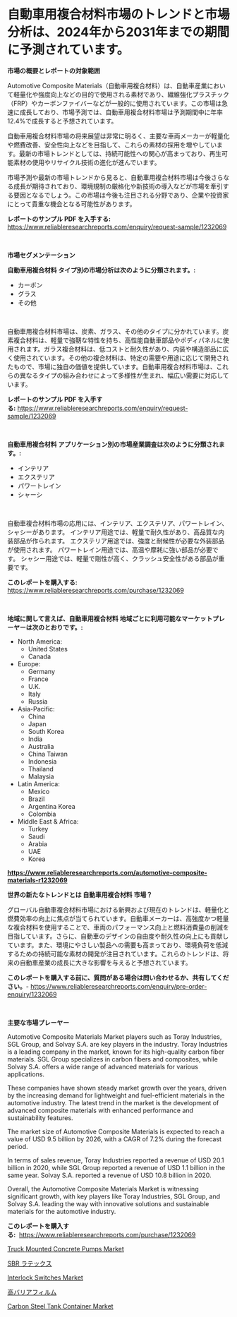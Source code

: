 <p><h1>自動車用複合材料市場のトレンドと市場分析は、2024年から2031年までの期間に予測されています。</h1></p><p><strong>市場の概要とレポートの対象範囲</strong></p>
<p><p>Automotive Composite Materials（自動車用複合材料）は、自動車産業において軽量化や強度向上などの目的で使用される素材であり、繊維強化プラスチック（FRP）やカーボンファイバーなどが一般的に使用されています。この市場は急速に成長しており、市場予測では、自動車用複合材料市場は予測期間中に年率12.4%で成長すると予想されています。</p><p>自動車用複合材料市場の将来展望は非常に明るく、主要な車両メーカーが軽量化や燃費改善、安全性向上などを目指して、これらの素材の採用を増やしています。最新の市場トレンドとしては、持続可能性への関心が高まっており、再生可能素材の使用やリサイクル技術の進化が進んでいます。</p><p>市場予測や最新の市場トレンドから見ると、自動車用複合材料市場は今後さらなる成長が期待されており、環境規制の厳格化や新技術の導入などが市場を牽引する要因となるでしょう。この市場は今後も注目される分野であり、企業や投資家にとって貴重な機会となる可能性があります。</p></p>
<p><strong>レポートのサンプル PDF を入手する:</strong> <a href="https://www.reliableresearchreports.com/enquiry/request-sample/1232069">https://www.reliableresearchreports.com/enquiry/request-sample/1232069</a></p>
<p>&nbsp;</p>
<p><strong>市場セグメンテーション</strong></p>
<p><strong>自動車用複合材料 タイプ別の市場分析は次のように分類されます。:</strong></p>
<p><ul><li>カーボン</li><li>グラス</li><li>その他</li></ul></p>
<p>&nbsp;</p>
<p><p>自動車用複合材料市場は、炭素、ガラス、その他のタイプに分かれています。炭素複合材料は、軽量で強靭な特性を持ち、高性能自動車部品やボディパネルに使用されます。ガラス複合材料は、低コストと耐久性があり、内装や構造部品に広く使用されています。その他の複合材料は、特定の需要や用途に応じて開発されたもので、市場に独自の価値を提供しています。自動車用複合材料市場は、これらの異なるタイプの組み合わせによって多様性が生まれ、幅広い需要に対応しています。</p></p>
<p><strong>レポートのサンプル PDF を入手する:</strong>&nbsp;<a href="https://www.reliableresearchreports.com/enquiry/request-sample/1232069">https://www.reliableresearchreports.com/enquiry/request-sample/1232069</a></p>
<p>&nbsp;</p>
<p><strong> 自動車用複合材料 アプリケーション別の市場産業調査は次のように分類されます。:</strong></p>
<p><ul><li>インテリア</li><li>エクステリア</li><li>パワートレイン</li><li>シャーシ</li></ul></p>
<p>&nbsp;</p>
<p><p>自動車複合材料市場の応用には、インテリア、エクステリア、パワートレイン、シャシーがあります。 インテリア用途では、軽量で耐久性があり、高品質な内装部品が作られます。 エクステリア用途では、強度と耐候性が必要な外装部品が使用されます。 パワートレイン用途では、高温や摩耗に強い部品が必要です。 シャシー用途では、軽量で剛性が高く、クラッシュ安全性がある部品が重要です。</p></p>
<p><strong>このレポートを購入する:</strong>&nbsp; <a href="https://www.reliableresearchreports.com/purchase/1232069">https://www.reliableresearchreports.com/purchase/1232069</a></p>
<p>&nbsp;</p>
<p><strong>地域に関して言えば、自動車用複合材料 地域ごとに利用可能なマーケットプレーヤーは次のとおりです。:</strong></p>
<p><ul>
    <li>
        North America:
        <ul>
            <li>United States</li>
            <li>Canada</li>
        </ul>
    </li>
    <li>
        Europe:
        <ul>
            <li>Germany</li>
            <li>France</li>
            <li>U.K.</li>
            <li>Italy</li>
            <li>Russia</li>
        </ul>
    </li>
    <li>
        Asia-Pacific:
        <ul>
            <li>China</li>
            <li>Japan</li>
            <li>South Korea</li>
            <li>India</li>
            <li>Australia</li>
            <li>China Taiwan</li>
            <li>Indonesia</li>
            <li>Thailand</li>
            <li>Malaysia</li>
        </ul>
    </li>
    <li>
        Latin America:
        <ul>
            <li>Mexico</li>
            <li>Brazil</li>
            <li>Argentina Korea</li>
            <li>Colombia</li>
        </ul>
    </li>
    <li>
        Middle East & Africa:
        <ul>
            <li>Turkey</li>
            <li>Saudi</li>
            <li>Arabia</li>
            <li>UAE</li>
            <li>Korea</li>
        </ul>
    </li>
    </ul></p>
<p><strong><a href="https://www.reliableresearchreports.com/automotive-composite-materials-r1232069">https://www.reliableresearchreports.com/automotive-composite-materials-r1232069</a></strong>&nbsp;</p>
<p><strong>世界の新たなトレンドとは 自動車用複合材料 市場？</strong></p>
<p><p>グローバル自動車複合材料市場における新興および現在のトレンドは、軽量化と燃費効率の向上に焦点が当てられています。自動車メーカーは、高強度かつ軽量な複合材料を使用することで、車両のパフォーマンス向上と燃料消費量の削減を目指しています。さらに、自動車のデザインの自由度や耐久性の向上にも貢献しています。また、環境にやさしい製品への需要も高まっており、環境負荷を低減するための持続可能な素材の開発が注目されています。これらのトレンドは、将来の自動車産業の成長に大きな影響を与えると予想されています。</p></p>
<p><strong>このレポートを購入する前に、質問がある場合は問い合わせるか、共有してください。</strong>- <a href="https://www.reliableresearchreports.com/enquiry/pre-order-enquiry/1232069">https://www.reliableresearchreports.com/enquiry/pre-order-enquiry/1232069</a></p>
<p>&nbsp;</p>
<p><strong>主要な市場プレーヤー</strong></p>
<p><p>Automotive Composite Materials Market players such as Toray Industries, SGL Group, and Solvay S.A. are key players in the industry. Toray Industries is a leading company in the market, known for its high-quality carbon fiber materials. SGL Group specializes in carbon fibers and composites, while Solvay S.A. offers a wide range of advanced materials for various applications.</p><p>These companies have shown steady market growth over the years, driven by the increasing demand for lightweight and fuel-efficient materials in the automotive industry. The latest trend in the market is the development of advanced composite materials with enhanced performance and sustainability features.</p><p>The market size of Automotive Composite Materials is expected to reach a value of USD 9.5 billion by 2026, with a CAGR of 7.2% during the forecast period. </p><p>In terms of sales revenue, Toray Industries reported a revenue of USD 20.1 billion in 2020, while SGL Group reported a revenue of USD 1.1 billion in the same year. Solvay S.A. reported a revenue of USD 10.8 billion in 2020.</p><p>Overall, the Automotive Composite Materials Market is witnessing significant growth, with key players like Toray Industries, SGL Group, and Solvay S.A. leading the way with innovative solutions and sustainable materials for the automotive industry.</p></p>
<p><strong>このレポートを購入する:</strong>&nbsp;&nbsp;<a href="https://www.reliableresearchreports.com/purchase/1232069">https://www.reliableresearchreports.com/purchase/1232069</a></p>
<p><p><a href="https://github.com/markusgodoy/Market-Research-Report-List-2/blob/main/truck-mounted-concrete-pumps-market.md">Truck Mounted Concrete Pumps Market</a></p><p><a href="https://github.com/mohamedbakry57/Market-Research-Report-List-3/blob/main/483635122295.md">SBR ラテックス</a></p><p><a href="https://github.com/arionmp/Market-Research-Report-List-2/blob/main/interlock-switches-market.md">Interlock Switches Market</a></p><p><a href="https://github.com/zjkmgcs938405/Market-Research-Report-List-1/blob/main/566995222296.md">高バリアフィルム</a></p><p><a href="https://www.linkedin.com/pulse/carbon-steel-tank-container-market-centers-aspects-growth-onrxe?trackingId=9K9qbl0%2BPBWcjeO%2F0XRBlQ%3D%3D">Carbon Steel Tank Container Market</a></p></p>